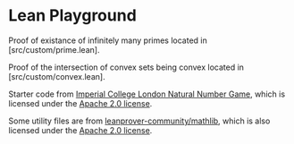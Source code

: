 # Lean Playground

Proof of existance of infinitely many primes located in [src/custom/prime.lean].

Proof of the intersection of convex sets being convex located in [src/custom/convex.lean].

Starter code from [Imperial College London Natural Number Game](https://github.com/ImperialCollegeLondon/natural_number_game), which is licensed under the [Apache 2.0 license](https://github.com/ImperialCollegeLondon/natural_number_game/blob/master/LICENSE).

Some utility files are from [leanprover-community/mathlib](https://github.com/leanprover-community/mathlib), which is also licensed under the [Apache 2.0 license](https://github.com/leanprover-community/mathlib/blob/master/LICENSE).